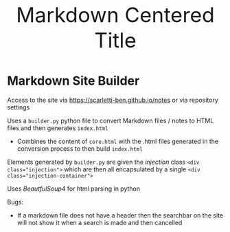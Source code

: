 
<font size="+12"><center>
    Markdown Centered Title
</center></font>

# Markdown Site Builder

Access to the site via https://scarletti-ben.github.io/notes or via repository settings

Uses a `builder.py` python file to convert Markdown files / notes to HTML files and then generates `index.html`

- Combines the content of `core.html` with the .html files generated in the conversion process to then build `index.html`

Elements generated by `builder.py` are given the *injection* class `<div class="injection">` which are then all encapsulated by a single `<div class="injection-container">`

Uses *BeautfulSoup4* for html parsing in python

Bugs:
- If a markdown file does not have a header then the searchbar on the site will not show it when a search is made and then cancelled
